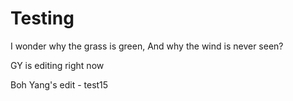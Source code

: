 # Testing

I wonder why the grass is green,
And why the wind is never seen?

GY is editing right now 

Boh Yang's edit - test15